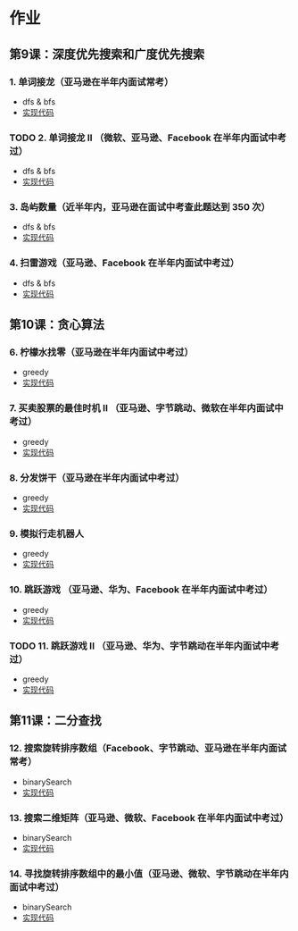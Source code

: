# 作业
## 第9课：深度优先搜索和广度优先搜索
### 1. 单词接龙（亚马逊在半年内面试常考）

+ dfs & bfs
+ [实现代码](./127ladderLength.js)

### TODO 2. 单词接龙 II （微软、亚马逊、Facebook 在半年内面试中考过）

+ dfs & bfs
+ [实现代码](./126findLadders.js)
### 3. 岛屿数量（近半年内，亚马逊在面试中考查此题达到 350 次）

+ dfs & bfs
+ [实现代码](./200numIslands.js)

### 4. 扫雷游戏（亚马逊、Facebook 在半年内面试中考过）

+ dfs & bfs
+ [实现代码](./529updateBoard.js)




## 第10课：贪心算法

### 6. 柠檬水找零（亚马逊在半年内面试中考过）

+ greedy
+ [实现代码](./860lemonadeChange.js)

### 7. 买卖股票的最佳时机 II （亚马逊、字节跳动、微软在半年内面试中考过）

+ greedy
+ [实现代码](./122maxProfitII.js)

### 8. 分发饼干（亚马逊在半年内面试中考过）

+ greedy
+ [实现代码](./455findContentChildren.js)

### 9. 模拟行走机器人

+ greedy
+ [实现代码](./874robotSim.js)

### 10. 跳跃游戏 （亚马逊、华为、Facebook 在半年内面试中考过）

+ greedy
+ [实现代码](./055canJump.js)

### TODO 11. 跳跃游戏 II （亚马逊、华为、字节跳动在半年内面试中考过）

+ greedy
+ [实现代码](./045jump.js)






## 第11课：二分查找
### 12. 搜索旋转排序数组（Facebook、字节跳动、亚马逊在半年内面试常考）

+ binarySearch
+ [实现代码](./033search.js)

### 13. 搜索二维矩阵（亚马逊、微软、Facebook 在半年内面试中考过）

+ binarySearch
+ [实现代码](./074searchMatrix.js)

### 14. 寻找旋转排序数组中的最小值（亚马逊、微软、字节跳动在半年内面试中考过）

+ binarySearch
+ [实现代码](./153findMin.js)
